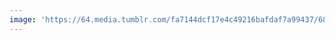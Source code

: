 ```yaml
---
image: 'https://64.media.tumblr.com/fa7144dcf17e4c49216bafdaf7a99437/68894fee816d58fe-54/s1280x1920/57fe7b5ad6a2e33c325654518487ac5752b2fef0.jpg'
---
```

